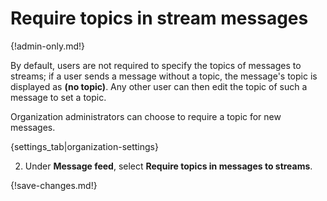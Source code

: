 # Require topics in stream messages

{!admin-only.md!}

By default, users are not required to specify the topics of messages
to streams; if a user sends a message without a topic, the message's
topic is displayed as **(no topic)**.  Any other user can then edit
the topic of such a message to set a topic.

Organization administrators can choose to require a topic for new messages.

{settings_tab|organization-settings}

2. Under **Message feed**, select **Require topics in messages to streams**.

{!save-changes.md!}
